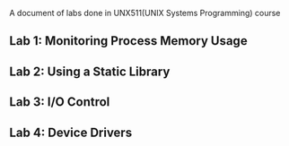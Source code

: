 A document of labs done in UNX511(UNIX Systems Programming) course


## Lab 1: Monitoring Process Memory Usage

## Lab 2: Using a Static Library

## Lab 3: I/O Control

## Lab 4: Device Drivers

